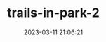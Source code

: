 ---
date: 2023-03-11 21:06:21
imageOriginalPath: photographs/trails-in-park-2-image-89de5ed5
imagePreviewPath: photographs/trails-in-park-2-preview-a07bb188
photoCamera: Minolta SR-T Super
photoColor: colored
photoDate: 2017-01
photoFilm: Fujifilm 200
photoLens: ''
photoLocation: Istanbul, Turkiye
photoSource: analog
photoType: city
title: trails-in-park-2
translationKey: null
---